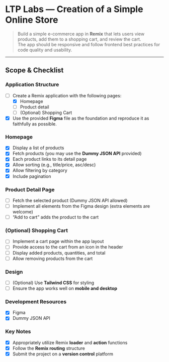 # LTP Labs — Creation of a Simple Online Store

> Build a simple e-commerce app in **Remix** that lets users view products, add them to a shopping cart, and review the cart.  
> The app should be responsive and follow frontend best practices for code quality and usability.

---

## Scope & Checklist

### Application Structure
- [ ] Create a Remix application with the following pages:
  - [x] Homepage
  - [ ] Product detail
  - [ ] (Optional) Shopping Cart
- [x] Use the provided **Figma** file as the foundation and reproduce it as faithfully as possible.

### Homepage
- [x] Display a list of products
- [x] Fetch products (you may use the **Dummy JSON API** provided)
- [x] Each product links to its detail page
- [x] Allow sorting (e.g., title/price, asc/desc)
- [x] Allow filtering by category
- [x] Include pagination

### Product Detail Page
- [ ] Fetch the selected product (Dummy JSON API allowed)
- [ ] Implement all elements from the Figma design (extra elements are welcome)
- [ ] “Add to cart” adds the product to the cart

### (Optional) Shopping Cart
- [ ] Implement a cart page within the app layout
- [ ] Provide access to the cart from an icon in the header
- [ ] Display added products, quantities, and total
- [ ] Allow removing products from the cart

### Design
- [ ] (Optional) Use **Tailwind CSS** for styling
- [ ] Ensure the app works well on **mobile and desktop**

### Development Resources
- [x] Figma
- [x] Dummy JSON API

### Key Notes
- [x] Appropriately utilize Remix **loader** and **action** functions
- [x] Follow the **Remix routing** structure
- [x] Submit the project on a **version control** platform
